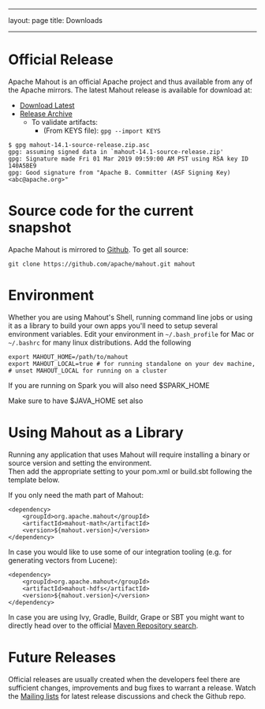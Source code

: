 <!--
 Licensed to the Apache Software Foundation (ASF) under one or more
 contributor license agreements.  See the NOTICE file distributed with
 this work for additional information regarding copyright ownership.
 The ASF licenses this file to You under the Apache License, Version 2.0
 (the "License"); you may not use this file except in compliance with
 the License.  You may obtain a copy of the License at

     http://www.apache.org/licenses/LICENSE-2.0

 Unless required by applicable law or agreed to in writing, software
 distributed under the License is distributed on an "AS IS" BASIS,
 WITHOUT WARRANTIES OR CONDITIONS OF ANY KIND, either express or implied.
 See the License for the specific language governing permissions and
 limitations under the License.
-->
---
layout: page
title: Downloads


---

<a name="Downloads-OfficialRelease"></a>
# Official Release
Apache Mahout is an official Apache project and thus available from any of
the Apache mirrors. The latest Mahout release is available for download at: 

* [Download Latest](http://www.apache.org/dist/mahout)
* [Release Archive](http://archive.apache.org/dist/mahout)
  * To validate artifacts:
    * (From KEYS file): `gpg --import KEYS`
```
$ gpg mahout-14.1-source-release.zip.asc
gpg: assuming signed data in `mahout-14.1-source-release.zip'
gpg: Signature made Fri 01 Mar 2019 09:59:00 AM PST using RSA key ID 140A5BE9
gpg: Good signature from "Apache B. Committer (ASF Signing Key) <abc@apache.org>"
```

# Source code for the current snapshot

Apache Mahout is mirrored to [Github](https://github.com/apache/mahout). To get all source:

    git clone https://github.com/apache/mahout.git mahout

# Environment

Whether you are using Mahout's Shell, running command line jobs or using it as a library to build your own apps 
you'll need to setup several environment variables. 
Edit your environment in ```~/.bash_profile``` for Mac or ```~/.bashrc``` for many linux distributions. Add the following

    export MAHOUT_HOME=/path/to/mahout
    export MAHOUT_LOCAL=true # for running standalone on your dev machine, 
    # unset MAHOUT_LOCAL for running on a cluster 

If you are running on Spark you will also need $SPARK_HOME

Make sure to have $JAVA_HOME set also

# Using Mahout as a Library

Running any application that uses Mahout will require installing a binary or source version and setting the environment.  
Then add the appropriate setting to your pom.xml or build.sbt following the template below.
 
If you only need the math part of Mahout:

    <dependency>
        <groupId>org.apache.mahout</groupId>
        <artifactId>mahout-math</artifactId>
        <version>${mahout.version}</version>
    </dependency>

In case you would like to use some of our integration tooling (e.g. for generating vectors from Lucene):

    <dependency>
        <groupId>org.apache.mahout</groupId>
        <artifactId>mahout-hdfs</artifactId>
        <version>${mahout.version}</version>
    </dependency>

In case you are using Ivy, Gradle, Buildr, Grape or SBT you might want to directly head over to the official [Maven Repository search](http://mvnrepository.com/artifact/org.apache.mahout/mahout-core).


<a name="Downloads-FutureReleases"></a>
# Future Releases

Official releases are usually created when the developers feel there are
sufficient changes, improvements and bug fixes to warrant a release. Watch
the <a href="https://mahout.apache.org/general/mailing-lists,-irc-and-archives.html">Mailing lists</a>
 for latest release discussions and check the Github repo.

